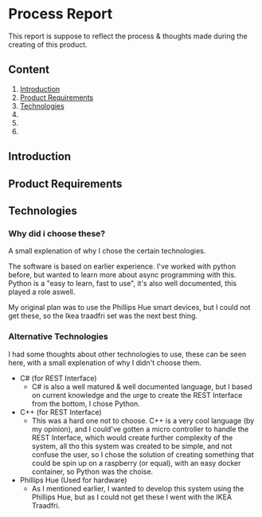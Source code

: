 # **Process Report**
This report is suppose to reflect the process & thoughts made during the creating of this product.

## **Content**
1. [Introduction](#Introduction)
2. [Product Requirements](#Product-Requirements)
3. [Technologies](#Technologies)
4. []()
5. []()
6. []()

## **Introduction**

## **Product Requirements**

## **Technologies**

### **Why did i choose these?**
A small explenation of why I chose the certain technologies.  

The software is based on earlier experience. I've worked with python before, but wanted to learn more about async programming with this.  
Python is a "easy to learn, fast to use", it's also well documented, this played a role aswell.  

My original plan was to use the Phillips Hue smart devices, but I could not get these, so the Ikea traadfri set was the next best thing.

### **Alternative Technologies**
I had some thoughts about other technologies to use, these can be seen here, with a small explenation of why I didn't choose them.  

* C# (for REST Interface)
    * C# is also a well matured & well documented language, but I based on current knowledge and the urge to create the REST Interface from the bottom, I chose Python.
* C++ (for REST Interface)
    * This was a hard one not to choose. C++ is a very cool language (by my opinion), and I could've gotten a micro controller to handle the REST Interface, which would create further complexity of the system, all tho this system was created to be simple, and not confuse the user, so I chose the solution of creating something that could be spin up on a raspberry (or equal), with an easy docker container, so Python was the choise.
* Phillips Hue (Used for hardware)
    * As I mentioned earlier, I wanted to develop this system using the Phillips Hue, but as I could not get these I went with the IKEA Traadfri.
